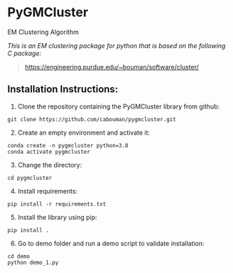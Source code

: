 # PyGMCluster 
EM Clustering Algorithm

*This is an EM clustering package for python that is based on the following C package:*
>https://engineering.purdue.edu/~bouman/software/cluster/

## Installation Instructions:
1. Clone the repository containing the PyGMCluster library from github:
```
git clone https://github.com/cabouman/pygmcluster.git
```
2. Create an empty environment and activate it:
```
conda create -n pygmcluster python=3.8
conda activate pygmcluster
```
3. Change the directory:
```
cd pygmcluster
```

4. Install requirements:
```
pip install -r requirements.txt
```

5. Install the library using pip:
```
pip install .
```

6. Go to demo folder and run a demo script to validate installation:
```
cd demo
python demo_1.py
```


